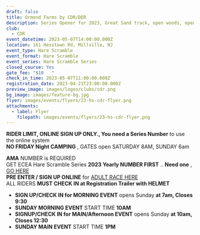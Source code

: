 ```yaml
---
draft: false
title: Ormond Farms by CDR/DER
description: Series Opener for 2023, Great Sand track, open woods, open field camping.
club:
  - CDR
event_datetime: 2023-05-07T14:00:00.000Z
location: 161 Hesstown Rd, Millville, NJ
event_type: Hare Scramble
event_format: Hare Scramble
event_series: Hare Scramble Series
closed_course: Yes
gate_fee: "$10   "
check_in_time: 2023-05-07T11:00:00.000Z
registration_date: 2023-04-21T23:00:00.000Z
preview_image: images/logos/clubs/cdr.png
bg_image: images/feature-bg.jpg
flyer: images/events/flyers/23-hs-cdr-flyer.png
attachments:
  - label: Flyer
    filepath: images/events/flyers/23-hs-cdr-flyer.png
---
```

**RIDER LIMIT, ONLINE SIGN UP ONLY., You need a Series Number** to use the online system\
**NO FRIDAY Night CAMPING** , GATES open SATURDAY 8AM, SUNDAY 6am

**AMA** NUMBER is REQUIRED\
GET ECEA Hare Scramble Series **2023 Yearly NUMBER FIRST** ..  **Need one** ,  [GO HERE](https://www.moto-tally.com/ECEA/ECEA/SeriesRegistration.aspx)\
**PRE ENTER / SIGN UP ONLINE** for [ADULT RACE HERE](https://www.moto-tally.com/ECEA/ECEA/PreEntry.aspx)\
ALL RIDERS **MUST CHECK IN at Registration Trailer with HELMET**

* **SIGN UP/CHECK IN for MORNING EVENT** opens Sunday **at 7am, Closes 9:30**
* **SUNDAY MORNING EVENT** START TIME **10AM**
* **SIGNUP/CHECK IN for MAIN/Afternoon EVENT** opens Sunday **at 10am, Closes 12:30**
* **SUNDAY MAIN EVENT** START TIME **1PM**